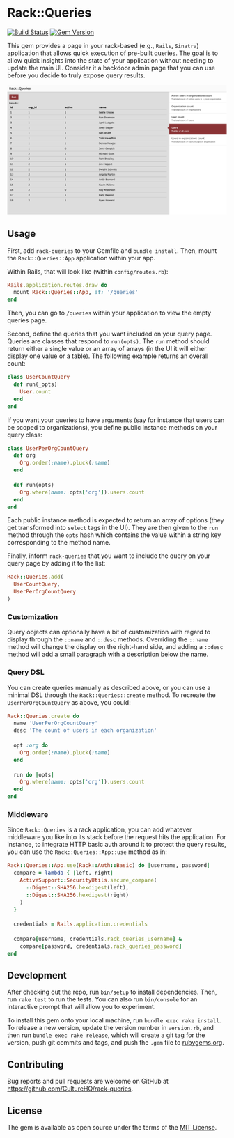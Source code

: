 # Rack::Queries

[![Build Status](https://github.com/CultureHQ/rack-queries/workflows/Push/badge.svg)](https://github.com/CultureHQ/rack-queries/actions)
[![Gem Version](https://img.shields.io/gem/v/rack-queries.svg)](https://github.com/CultureHQ/rack-queries)

This gem provides a page in your rack-based (e.g., `Rails`, `Sinatra`) application that allows quick execution of pre-built queries. The goal is to allow quick insights into the state of your application without needing to update the main UI. Consider it a backdoor admin page that you can use before you decide to truly expose query results.

![Screenshot](docs/screenshot.png)

## Usage

First, add `rack-queries` to your Gemfile and `bundle install`. Then, mount the `Rack::Queries::App` application within your app.

Within Rails, that will look like (within `config/routes.rb`):

```ruby
Rails.application.routes.draw do
  mount Rack::Queries::App, at: '/queries'
end
```

Then, you can go to `/queries` within your application to view the empty queries page.

Second, define the queries that you want included on your query page. Queries are classes that respond to `run(opts)`. The `run` method should return either a single value or an array of arrays (in the UI it will either display one value or a table). The following example returns an overall count:

```ruby
class UserCountQuery
  def run(_opts)
    User.count
  end
end
```

If you want your queries to have arguments (say for instance that users can be scoped to organizations), you define public instance methods on your query class:

```ruby
class UserPerOrgCountQuery
  def org
    Org.order(:name).pluck(:name)
  end

  def run(opts)
    Org.where(name: opts['org']).users.count
  end
end
```

Each public instance method is expected to return an array of options (they get transformed into `select` tags in the UI). They are then given to the `run` method through the `opts` hash which contains the value within a string key corresponding to the method name.

Finally, inform `rack-queries` that you want to include the query on your query page by adding it to the list:

```ruby
Rack::Queries.add(
  UserCountQuery,
  UserPerOrgCountQuery
)
```

### Customization

Query objects can optionally have a bit of customization with regard to display through the `::name` and `::desc` methods. Overriding the `::name` method will change the display on the right-hand side, and adding a `::desc` method will add a small paragraph with a description below the name.

### Query DSL

You can create queries manually as described above, or you can use a minimal DSL through the `Rack::Queries::create` method. To recreate the `UserPerOrgCountQuery` as above, you could:

```ruby
Rack::Queries.create do
  name 'UserPerOrgCountQuery'
  desc 'The count of users in each organization'

  opt :org do
    Org.order(:name).pluck(:name)
  end

  run do |opts|
    Org.where(name: opts['org']).users.count
  end
end
```

### Middleware

Since `Rack::Queries` is a rack application, you can add whatever middleware you like into its stack before the request hits the application. For instance, to integrate HTTP basic auth around it to protect the query results, you can use the `Rack::Queries::App::use` method as in:

```ruby
Rack::Queries::App.use(Rack::Auth::Basic) do |username, password|
  compare = lambda { |left, right|
    ActiveSupport::SecurityUtils.secure_compare(
      ::Digest::SHA256.hexdigest(left),
      ::Digest::SHA256.hexdigest(right)
    )
  }

  credentials = Rails.application.credentials

  compare[username, credentials.rack_queries_username] &
    compare[password, credentials.rack_queries_password]
end
```

## Development

After checking out the repo, run `bin/setup` to install dependencies. Then, run `rake test` to run the tests. You can also run `bin/console` for an interactive prompt that will allow you to experiment.

To install this gem onto your local machine, run `bundle exec rake install`. To release a new version, update the version number in `version.rb`, and then run `bundle exec rake release`, which will create a git tag for the version, push git commits and tags, and push the `.gem` file to [rubygems.org](https://rubygems.org).

## Contributing

Bug reports and pull requests are welcome on GitHub at https://github.com/CultureHQ/rack-queries.

## License

The gem is available as open source under the terms of the [MIT License](https://opensource.org/licenses/MIT).

